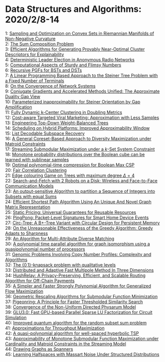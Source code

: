# Data Structures and Algorithms: 2020/2/8-14  
1: [Sampling and Optimization on Convex Sets in Riemannian Manifolds of  Non-Negative Curvature](https://doi.org/10.48550/arXiv.1907.10531)  
2: [The Sum Composition Problem](https://doi.org/10.48550/arXiv.2002.02476)  
3: [Efficient Algorithms for Generating Provably Near-Optimal Cluster  Descriptors for Explainability](https://doi.org/10.48550/arXiv.2002.02487)  
4: [Deterministic Leader Election in Anonymous Radio Networks](https://doi.org/10.48550/arXiv.2002.02641)  
5: [Computational Aspects of Sturdy and Flimsy Numbers](https://doi.org/10.48550/arXiv.2002.02731)  
6: [Recursive PGFs for BSTs and DSTs](https://doi.org/10.48550/arXiv.2002.02809)  
7: [A Linear Programming Based Approach to the Steiner Tree Problem with a  Fixed Number of Terminals](https://doi.org/10.48550/arXiv.1812.02237)  
8: [On the Convergence of Network Systems](https://doi.org/10.48550/arXiv.1902.04121)  
9: [Conjugate Gradients and Accelerated Methods Unified: The Approximate  Duality Gap View](https://doi.org/10.48550/arXiv.1907.00289)  
10: [Parameterized inapproximability for Steiner Orientation by Gap  Amplification](https://doi.org/10.48550/arXiv.1907.06529)  
11: [Fully Dynamic k-Center Clustering in Doubling Metrics](https://doi.org/10.48550/arXiv.1908.03948)  
12: [Cost-aware Targeted Viral Marketing: Approximation with Less Samples](https://doi.org/10.48550/arXiv.1910.04134)  
13: [Engineering Top-Down Weight-Balanced Trees](https://doi.org/10.48550/arXiv.1910.07849)  
14: [Scheduling on Hybrid Platforms: Improved Approximability Window](https://doi.org/10.48550/arXiv.1912.03088)  
15: [List Decodable Subspace Recovery](https://doi.org/10.48550/arXiv.2002.03004)  
16: [A General Coreset-Based Approach to Diversity Maximization under Matroid  Constraints](https://doi.org/10.48550/arXiv.2002.03175)  
17: [Streaming Submodular Maximization under a $k$-Set System Constraint](https://doi.org/10.48550/arXiv.2002.03352)  
18: [Monotone probability distributions over the Boolean cube can be learned  with sublinear samples](https://doi.org/10.48550/arXiv.2002.03415)  
19: [Optimal polynomial-time compression for Boolean Max CSP](https://doi.org/10.48550/arXiv.2002.03443)  
20: [Fair Correlation Clustering](https://doi.org/10.48550/arXiv.2002.03508)  
21: [Edge colouring Game on Trees with maximum degree $\Delta=4$](https://doi.org/10.48550/arXiv.2002.03816)  
22: [Search-and-Fetch with 2 Robots on a Disk: Wireless and Face-to-Face  Communication Models](https://doi.org/10.48550/arXiv.1611.10208)  
23: [An output-sensitive Algorithm to partition a Sequence of Integers into  Subsets with equal Sums](https://doi.org/10.48550/arXiv.1811.04014)  
24: [Efficient Shortest Path Algorithm Using An Unique And Novel Graph Matrix  Representation](https://doi.org/10.48550/arXiv.1903.05377)  
25: [Static Pricing: Universal Guarantees for Reusable Resources](https://doi.org/10.48550/arXiv.1905.00731)  
26: [PingPong: Packet-Level Signatures for Smart Home Device Events](https://doi.org/10.48550/arXiv.1907.11797)  
27: [Circ-Tree: A B+-Tree Variant with Circular Design for Persistent Memory](https://doi.org/10.48550/arXiv.1912.09783)  
28: [On the Unreasonable Effectiveness of the Greedy Algorithm: Greedy Adapts  to Sharpness](https://doi.org/10.48550/arXiv.2002.04063)  
29: [An Algorithm for Multi-Attribute Diverse Matching](https://doi.org/10.48550/arXiv.1909.03350)  
30: [A polynomial time parallel algorithm for graph isomorphism using a  quasipolynomial number of processors](https://doi.org/10.48550/arXiv.2002.04638)  
31: [Genomic Problems Involving Copy Number Profiles: Complexity and  Algorithms](https://doi.org/10.48550/arXiv.2002.04778)  
32: [The {0,1}-knapsack problem with qualitative levels](https://doi.org/10.48550/arXiv.2002.04850)  
33: [Distributed and Adaptive Fast Multipole Method In Three Dimensions](https://doi.org/10.48550/arXiv.2002.04894)  
34: [HushRelay: A Privacy-Preserving, Efficient, and Scalable Routing  Algorithm for Off-Chain Payments](https://doi.org/10.48550/arXiv.2002.05071)  
35: [A Simpler and Faster Strongly Polynomial Algorithm for Generalized Flow  Maximization](https://doi.org/10.48550/arXiv.1611.01778)  
36: [Geometric Rescaling Algorithms for Submodular Function Minimization](https://doi.org/10.48550/arXiv.1707.05065)  
37: [Pigeonring: A Principle for Faster Thresholded Similarity Search](https://doi.org/10.48550/arXiv.1804.01614)  
38: [Convergence of the Non-Uniform Directed Physarum Model](https://doi.org/10.48550/arXiv.1906.07781)  
39: [GLU3.0: Fast GPU-based Parallel Sparse LU Factorization for Circuit  Simulation](https://doi.org/10.48550/arXiv.1908.00204)  
40: [Improved quantum algorithm for the random subset sum problem](https://doi.org/10.48550/arXiv.1912.09264)  
41: [Approximations for Throughput Maximization](https://doi.org/10.48550/arXiv.2001.10037)  
42: [A quasi-polynomial algorithm for well-spaced hyperbolic TSP](https://doi.org/10.48550/arXiv.2002.05414)  
43: [Approximability of Monotone Submodular Function Maximization under  Cardinality and Matroid Constraints in the Streaming Model](https://doi.org/10.48550/arXiv.2002.05477)  
44: [Drawing Graphs as Spanners](https://doi.org/10.48550/arXiv.2002.05580)  
45: [Learning Halfspaces with Massart Noise Under Structured Distributions](https://doi.org/10.48550/arXiv.2002.05632)  